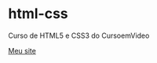 # html-css
 Curso de HTML5 e CSS3 do CursoemVideo

<a href="https://caiohsv.github.io/html-css/html-css/desafios/d010/android.html">Meu site </a>
